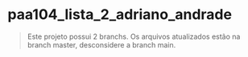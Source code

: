 # paa104_lista_2_adriano_andrade

> Este projeto possui 2 branchs. Os arquivos atualizados estão na branch master, desconsidere a branch main.


